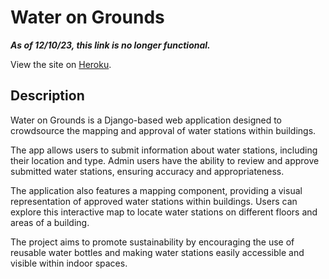 # Water on Grounds

_**As of 12/10/23, this link is no longer functional.**_

View the site on [Heroku](https://water-app-2933b3044c55.herokuapp.com/).

## Description

Water on Grounds is a Django-based web application designed to crowdsource the mapping and approval of water stations within buildings.

The app allows users to submit information about water stations, including their location and type. Admin users have the ability to review and approve submitted water stations, ensuring accuracy and appropriateness. 

The application also features a mapping component, providing a visual representation of approved water stations within buildings. Users can explore this interactive map to locate water stations on different floors and areas of a building.

The project aims to promote sustainability by encouraging the use of reusable water bottles and making water stations easily accessible and visible within indoor spaces.
